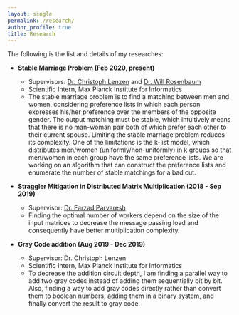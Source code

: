 ```yaml
---
layout: single 
permalink: /research/
author_profile: true
title: Research
---
```


The following is the list and details of my researches:
* <strong>Stable Marriage Problem (Feb 2020, present)</strong>
  * Supervisors: <a href = "https://people.mpi-inf.mpg.de/~clenzen/">Dr. Christoph Lenzen</a> and <a href = "https://www.amherst.edu/people/facstaff/wrosenbaum"> Dr. Will Rosenbaum </a>
  * Scientific Intern, Max Planck Institute for Informatics
  * The stable marriage problem is to find a matching between men and women, considering preference lists in which each person expresses his/her preference over the
members of the opposite gender. The output matching must be stable, which intuitively means that there is no man-woman pair both of which prefer each other to their current spouse. Limiting the stable marriage problem reduces its complexity. One of the limitations is the k-list model, which distributes men/women (uniformly/non-uniformly) in k groups so that men/women in each group have the same preference lists. We are working on an algorithm that can construct the preference lists and enumerate the number of stable matchings for a bad cut.

* <strong>Straggler Mitigation in Distributed Matrix Multiplication (2018 - Sep 2019)</strong>
  * Supervisor: <a href = "http://engold.ui.ac.ir/~f.parvaresh/px/">Dr. Farzad Parvaresh</a>
  * Finding the optimal number of workers depend on the size of the input matrices to decrease the message passing load and consequently have better multiplication complexity.
  
* <strong>Gray Code addition (Aug 2019 - Dec 2019)</strong>
  * Supervisor: Dr. Christoph Lenzen
  * Scientific Intern, Max Planck Institute for Informatics
  * To decrease the addition circuit depth, I am finding a parallel way to add two gray codes instead of adding
them sequentially bit by bit. Also, finding a way to add gray codes directly rather than convert them to boolean
numbers, adding them in a binary system, and finally convert the result to gray code.
